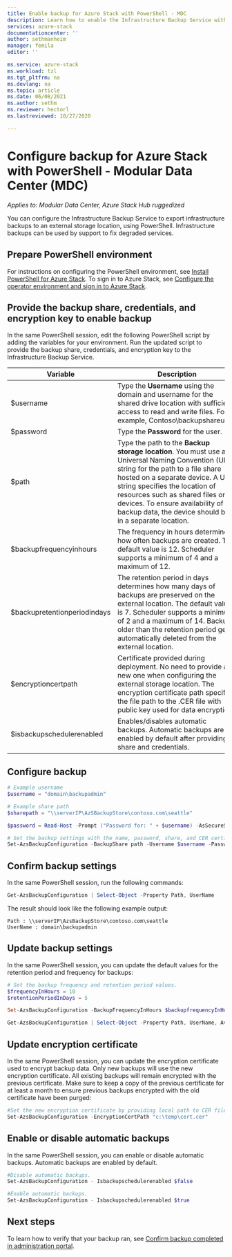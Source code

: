 ```yaml
---
title: Enable backup for Azure Stack with PowerShell - MDC
description: Learn how to enable the Infrastructure Backup Service with PowerShell so that Azure Stack can be restored if there's a failure. For a Modular Data Center (MDC).
services: azure-stack
documentationcenter: ''
author: sethmanheim
manager: femila
editor: ''

ms.service: azure-stack
ms.workload: tzl
ms.tgt_pltfrm: na
ms.devlang: na
ms.topic: article
ms.date: 06/08/2021
ms.author: sethm
ms.reviewer: hectorl
ms.lastreviewed: 10/27/2020

---
```


# Configure backup for Azure Stack with PowerShell - Modular Data Center (MDC)

*Applies to: Modular Data Center, Azure Stack Hub ruggedized*

You can configure the Infrastructure Backup Service to export infrastructure backups to an external storage location, using PowerShell. Infrastructure backups can be used by support to fix degraded services.

## Prepare PowerShell environment

For instructions on configuring the PowerShell environment, see [Install PowerShell for Azure Stack](../../operator/powershell-install-az-module.md). To sign in to Azure Stack, see [Configure the operator environment and sign in to Azure Stack](../../operator/azure-stack-powershell-configure-admin.md).

## Provide the backup share, credentials, and encryption key to enable backup

In the same PowerShell session, edit the following PowerShell script by adding the variables for your environment. Run the updated script to provide the backup share, credentials, and encryption key to the Infrastructure Backup Service.

|Variable  |Description  |
|---------|---------|
|$username     | Type the **Username** using the domain and username for the shared drive location with sufficient access to read and write files. For example, Contoso\\backupshareuser.        |
|$password     | Type the **Password** for the user.        |
|$path     | Type the path to the **Backup storage location**. You must use a Universal Naming Convention (UNC) string for the path to a file share hosted on a separate device. A UNC string specifies the location of resources such as shared files or devices. To ensure availability of the backup data, the device should be in a separate location.        |
|$backupfrequencyinhours     | The frequency in hours determines how often backups are created. The default value is 12. Scheduler supports a minimum of 4 and a maximum of 12.        |
|$backupretentionperiodindays     | The retention period in days determines how many days of backups are preserved on the external location. The default value is 7. Scheduler supports a minimum of 2 and a maximum of 14. Backups older than the retention period get automatically deleted from the external location.        |
|$encryptioncertpath     | Certificate provided during deployment. No need to provide a new one when configuring the external storage location. The encryption certificate path specifies the file path to the .CER file with public key used for data encryption.        |
|$isbackupschedulerenabled     | Enables/disables automatic backups. Automatic backups are enabled by default after providing share and credentials.        |

## Configure backup

```powershell
# Example username
$username = "domain\backupadmin"

# Example share path
$sharepath = "\\serverIP\AzSBackupStore\contoso.com\seattle"

$password = Read-Host -Prompt ("Password for: " + $username) -AsSecureString

# Set the backup settings with the name, password, share, and CER certificate file.
Set-AzsBackupConfiguration -BackupShare path -Username $username -Password $password
```

## Confirm backup settings

In the same PowerShell session, run the following commands:

```powershell
Get-AzsBackupConfiguration | Select-Object -Property Path, UserName
```

The result should look like the following example output:

```shell
Path : \\serverIP\AzsBackupStore\contoso.com\seattle
UserName : domain\backupadmin
```

## Update backup settings

In the same PowerShell session, you can update the default values for the retention period and frequency for backups:

```powershell
# Set the backup frequency and retention period values.
$frequencyInHours = 10
$retentionPeriodInDays = 5

Set-AzsBackupConfiguration -BackupFrequencyInHours $backupfrequencyInHours -BackupRetentionPeriodInDays $backupretentionPeriodInDays

Get-AzsBackupConfiguration | Select-Object -Property Path, UserName, AvailableCapacity, BackupFrequencyInHours, BackupRetentionPeriodInDays
```

## Update encryption certificate

In the same PowerShell session, you can update the encryption certificate used to encrypt backup data. Only new backups will use the new encryption certificate. All existing backups will remain encrypted with the previous certificate. Make sure to keep a copy of the previous certificate for at least a month to ensure previous backups encrypted with the old certificate have been purged:

```powershell
#Set the new encryption certificate by providing local path to CER file.
Set-AzsBackupConfiguration -EncryptionCertPath "c:\temp\cert.cer"
```

## Enable or disable automatic backups

In the same PowerShell session, you can enable or disable automatic backups. Automatic backups are enabled by default.

```powershell
#Disable automatic backups.
Set-AzsBackupConfiguration - Isbackupschedulerenabled $false

#Enable automatic backups.
Set-AzsBackupConfiguration - Isbackupschedulerenabled $true
```

## Next steps

To learn how to verify that your backup ran, see [Confirm backup completed in administration portal](../../operator/azure-stack-backup-back-up-azure-stack.md).
